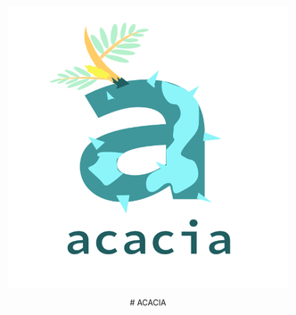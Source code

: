 ![alt text](https://github.com/MeiSastraJayadi/acacia/blob/readme/acacia-wordmark.png "Acacia's Logo")
<div align="center">
# ACACIA
</div>

